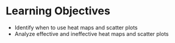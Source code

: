 # Learning Objectives
-   Identify when to use heat maps and scatter plots 
-   Analyze effective and ineffective heat maps and scatter plots